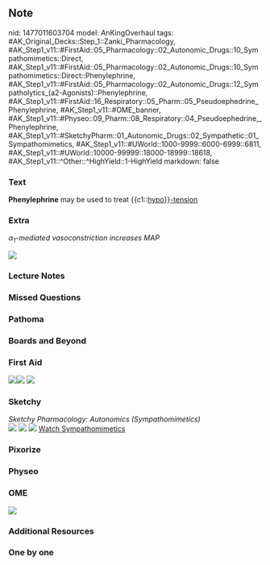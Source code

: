 ## Note
nid: 1477011603704
model: AnKingOverhaul
tags: #AK_Original_Decks::Step_1::Zanki_Pharmacology, #AK_Step1_v11::#FirstAid::05_Pharmacology::02_Autonomic_Drugs::10_Sympathomimetics::Direct, #AK_Step1_v11::#FirstAid::05_Pharmacology::02_Autonomic_Drugs::10_Sympathomimetics::Direct::Phenylephrine, #AK_Step1_v11::#FirstAid::05_Pharmacology::02_Autonomic_Drugs::12_Sympatholytics_(a2-Agonists)::Phenylephrine, #AK_Step1_v11::#FirstAid::16_Respiratory::05_Pharm::05_Pseudoephedrine_Phenylephrine, #AK_Step1_v11::#OME_banner, #AK_Step1_v11::#Physeo::09_Pharm::08_Respiratory::04_Pseudoephedrine,_Phenylephrine, #AK_Step1_v11::#SketchyPharm::01_Autonomic_Drugs::02_Sympathetic::01_Sympathomimetics, #AK_Step1_v11::#UWorld::1000-9999::6000-6999::6811, #AK_Step1_v11::#UWorld::10000-99999::18000-18999::18618, #AK_Step1_v11::^Other::^HighYield::1-HighYield
markdown: false

### Text
<div>
  <b>Phenylephrine</b> may be used to treat
  {{c1::<u>hypo</u>}}<u>-tension</u>
</div>

### Extra
<i>α<sub>1</sub>-mediated vasoconstriction increases MAP</i>
<div><img src="paste-105510166594021.jpg"></div>

### Lecture Notes


### Missed Questions


### Pathoma


### Boards and Beyond


### First Aid
<img src="paste-602566731759619.jpg"><img src=
"paste-614798798618627.jpg"> <img src=
"paste-f8927e53577fb32aff5a71527af64646519ec7a2.jpg">

### Sketchy
<div>
  <i>Sketchy Pharmacology: Autonomics (Sympathomimetics)</i>
</div><img src=
"Screen%20Shot%202019-09-05%20at%205.25.32%20PM.png"> <img src=
"Screen%20Shot%202019-09-23%20at%209.11.50%20AM.png"> <img src=
"Screen%20Shot%202019-09-23%20at%209.11.59%20AM.png"> <a href=
"https://dashboard.sketchy.com/study/medical/courses/medical-pharmacology/units/medical-pharmacology-autonomic-drugs/videos/medical-pharmacology-autonomic-drugs-sympathetic-sympathomimetics?utm_source=anki&utm_medium=partnership&utm_campaign=february_update&utm_content=medical">
Watch Sympathomimetics</a>

### Pixorize


### Physeo


### OME
<div class="ome-widget">
  <a href="https://onlinemeded.org?ref=anki"><img src=
  "_OME_AnkiFlashcards_General_7.png"></a>
</div>

### Additional Resources


### One by one


